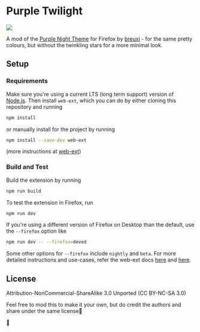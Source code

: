# Purple Twilight

![](https://img.shields.io/badge/AMO_listing_status-awaiting_review-yellow)

A mod of the [Purple Night Theme](https://addons.mozilla.org/en-US/firefox/addon/purple-night-theme/) for Firefox by [breuxi](https://addons.mozilla.org/en-US/firefox/user/16198217/) - for the same pretty colours, but without the twinkling stars for a more minimal look.

## Setup

### Requirements
Make sure you're using a current LTS (long term support) version of [Node.js](https://nodejs.org/en/). Then install `web-ext`, which you can do by either cloning this repository and running

```sh
npm install
```
or manually install for the project by running
```sh
npm install --save-dev web-ext
```
(more instructions at [web-ext](https://github.com/mozilla/web-ext))

### Build and Test
Build the extension by running 
```sh
npm run build
```

To test the extension in Firefox, run
```sh
npm run dev
```
If you're using a different version of Firefox on Desktop than the default, use the `--firefox` option like 
```sh
npm run dev -- --firefox=deved
```
Some other options for `--firefox` include `nightly` and `beta`. For more detailed instructions and use-cases, refer the web-ext docs [here](https://extensionworkshop.com/documentation/develop/getting-started-with-web-ext/#using-web-ext-section) and [here](https://extensionworkshop.com/documentation/develop/web-ext-command-reference/#web-ext-run).

## License
Attribution-NonCommercial-ShareAlike 3.0 Unported (CC BY-NC-SA 3.0)

Feel free to mod this to make it your own, but do credit the authors and share under the same license🤝

💜

